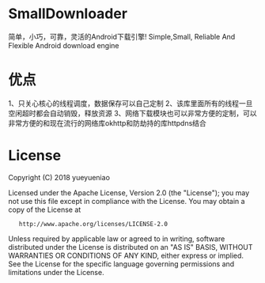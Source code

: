# SmallDownloader
简单，小巧，可靠，灵活的Android下载引擎! Simple,Small, Reliable And Flexible Android download engine

# 优点
1、只关心核心的线程调度，数据保存可以自己定制
2、该库里面所有的线程一旦空闲超时都会自动销毁，释放资源
3、网络下载模块也可以非常方便的定制，可以非常方便的和现在流行的网络库okhttp和防劫持的库httpdns结合

License
=================
Copyright (C) 2018 yueyueniao

Licensed under the Apache License, Version 2.0 (the "License");
you may not use this file except in compliance with the License.
You may obtain a copy of the License at
 
       http://www.apache.org/licenses/LICENSE-2.0
 
Unless required by applicable law or agreed to in writing, software
distributed under the License is distributed on an "AS IS" BASIS,
WITHOUT WARRANTIES OR CONDITIONS OF ANY KIND, either express or implied.
See the License for the specific language governing permissions and
limitations under the License.
